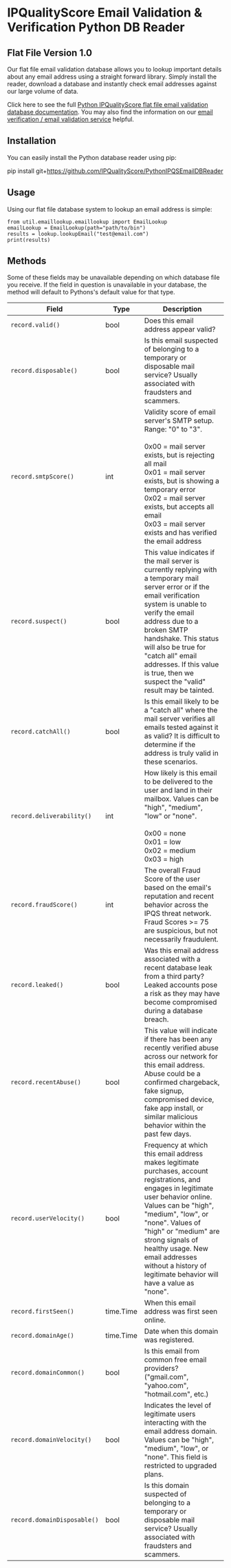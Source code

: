 # IPQualityScore Email Validation & Verification Python DB Reader

## Flat File Version 1.0

Our flat file email validation database allows you to lookup important details about any email address using a straight forward library. Simply install the reader, download a database and instantly check email addresses against our large volume of data.

Click here to see the full [Python IPQualityScore flat file email validation database documentation](https://www.ipqualityscore.com/documentation/email-verification-database/python-database-reader). You may also find the information on our [email verification / email validation service](https://www.ipqualityscore.com/email-verification) helpful.

## Installation

You can easily install the Python database reader using pip:

pip install git+https://github.com/IPQualityScore/PythonIPQSEmailDBReader

## Usage

Using our flat file database system to lookup an email address is simple:

```
from util.emaillookup.emaillookup import EmailLookup
emailLookup = EmailLookup(path="path/to/bin")
results = lookup.lookupEmail("test@email.com")
print(results)
```

## Methods

Some of these fields may be unavailable depending on which database file you receive. If the field in question is unavailable in your database, the method will default to Pythons's default value for that type.

| Field | Type | Description |
|---|---|---|
| `record.valid()` | bool | Does this email address appear valid? |
| `record.disposable()` | bool | Is this email suspected of belonging to a temporary or disposable mail service? Usually associated with fraudsters and scammers. |
| `record.smtpScore()` | int | Validity score of email server's SMTP setup. Range: "0" to "3".<br><br>0x00 = mail server exists, but is rejecting all mail<br>0x01 = mail server exists, but is showing a temporary error<br>0x02 = mail server exists, but accepts all email<br>0x03 = mail server exists and has verified the email address |
| `record.suspect()` | bool | This value indicates if the mail server is currently replying with a temporary mail server error or if the email verification system is unable to verify the email address due to a broken SMTP handshake. This status will also be true for "catch all" email addresses. If this value is true, then we suspect the "valid" result may be tainted. |
| `record.catchAll()` | bool | Is this email likely to be a "catch all" where the mail server verifies all emails tested against it as valid? It is difficult to determine if the address is truly valid in these scenarios. |
| `record.deliverability()` | int | How likely is this email to be delivered to the user and land in their mailbox. Values can be "high", "medium", "low" or "none".<br><br>0x00 = none<br>0x01 = low<br>0x02 = medium<br>0x03 = high |
| `record.fraudScore()` | int | The overall Fraud Score of the user based on the email's reputation and recent behavior across the IPQS threat network. Fraud Scores >= 75 are suspicious, but not necessarily fraudulent. |
| `record.leaked()` | bool | Was this email address associated with a recent database leak from a third party? Leaked accounts pose a risk as they may have become compromised during a database breach. |
| `record.recentAbuse()` | bool | This value will indicate if there has been any recently verified abuse across our network for this email address. Abuse could be a confirmed chargeback, fake signup, compromised device, fake app install, or similar malicious behavior within the past few days. |
| `record.userVelocity()` | bool | Frequency at which this email address makes legitimate purchases, account registrations, and engages in legitimate user behavior online. Values can be "high", "medium", "low", or "none". Values of "high" or "medium" are strong signals of healthy usage. New email addresses without a history of legitimate behavior will have a value as "none". |
| `record.firstSeen()` | time.Time | When this email address was first seen online. |
| `record.domainAge()` | time.Time | Date when this domain was registered. |
| `record.domainCommon()` | bool | Is this email from common free email providers? ("gmail.com", "yahoo.com", "hotmail.com", etc.) |
| `record.domainVelocity()` | bool | Indicates the level of legitimate users interacting with the email address domain. Values can be "high", "medium", "low", or "none". This field is restricted to upgraded plans. |
| `record.domainDisposable()` | bool | Is this domain suspected of belonging to a temporary or disposable mail service? Usually associated with fraudsters and scammers. |
